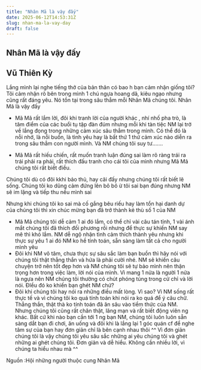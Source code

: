 ```yaml
---
title: "Nhân Mã là vậy đấy"
date: 2025-06-12T14:53:31Z
slug: nhan-ma-la-vay-day
draft: false
---
```


## Nhân Mã là vậy đấy

## Vũ Thiên Kỳ

Lắng mình lại nghe tiếng thở của bản thân có bao h bạn cảm nhận giống tôi? Tôi cảm nhận rõ bên trong mình 1 chú ngựa hoang dã, kiêu ngạo nhưng cũng rất đáng yêu. Nó tồn tại trong sâu thẳm mỗi Nhân Mã chúng tôi. Nhân Mã là vậy đấy
 
 - Mã Mã rất lắm lời, đôi khi tranh lời của người khác , nhí nhố pha trò, là tâm điểm của các buổi tụ tập đàn đúm nhưng mỗi khi tàn tiệc NM lại trở về lắng đọng trong những cảm xúc sâu thẳm trong mình. Có thể đó là nỗi nhớ, là nỗi buồn, là tình yêu hay là bất thứ 1 thứ cảm xúc nào diễn ra trong sâu thẳm con người mình. Và NM chúng tôi suy tư…….
 
 - Mã Mã rất hiếu chiến, rất muốn tranh luận đúng sai làm rõ ràng trái ra trái phải ra phải, rất thích đấu tranh cho cái tôi của mình nhưng Mã Mã chúng tôi rất biết điều. 
 
Chúng tôi dù có đôi kkhi bảo thủ, hay cãi đấy nhưng chúng tôi rất biết lẽ sống. Chúng tôi ko dũng cảm đứng lên bô bô ừ tôi sai bạn đúng nhưng NM sẽ im lặng và tiếp thu nếu mình sai 
 
Nhưng khi chúng tôi ko sai mà cố gắng bêu riếu hay làm tổn hại danh dự của chúng tôi thì xin chúc mừng bạn đã trở thành kẻ thù số 1 của NM
 
 - Mã Mã chúng tôi dễ cảm 1 ai đó lắm, có thể chỉ vài câu tán tỉnh, 1 vài ánh mắt chúng tôi đã thích đối phương rồi nhưng để thực sự khiến NM say mê thì khó lắm. NM dễ ngộ nhận tình cảm thích thành yêu nhưng khi thực sự yêu 1 ai đó NM ko hề tính toán, sẵn sàng làm tất cả cho người mình yêu
 - Đôi khi NM vô tâm, chưa thực sự sâu sắc làm bạn buồn thì hãy nói với chúng tôi thật thẳng thắn và hứa là phải cười nhé. NM sẽ khiến câu chuyện trở nên tốt đẹp hơn và NM chúng tôi sẽ tự bảo mình nên thận trọng hơn trong việc làm, lời nói của mình. Vì mang 1 nửa là người 1 nửa là ngựa nên NM chúng tôi thường có chút phóng túng trong cử chỉ và lời nói. ĐIều đó ko khiến bạn ghét NM chứ?
 - Đôi khi chúng tôi hay nói ra những điều mất lòng. Vì sao? Vì NM sống rất thực tế và vì chúng tôi ko quá tính toán khi nói ra ko quá để ý câu chữ. Thẳng thắn, thật thà ko tính toán đã ăn sâu vào tiềm thức của NM. Nhưng chúng tôi cũng rất chân thật, lãng mạn và rất biết động viên ng khác. 
Bất cứ khi nào bạn cần tới 1 ng bạn NM, chúng tôi luôn luôn sẵn sàng dắt bạn đi chơi, ăn uống và đôi khi là lắng lại 1 góc quán cf để nghe tâm sự của bạn hay đơn giản chỉ là bên cạnh nhau thôi ^^
 Vì đơn giản chúng tôi là vậy chúng tôi yêu sâu sắc những ai yêu chúng tôi và ghét những ai ghét chúng tôi. Đơn giản và dễ hiểu. Không cần nhiều lời, vì chúng ta hiểu nhau mà ^^

Nguồn :Hội những người thuộc cung Nhân Mã